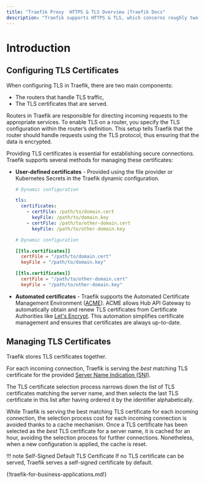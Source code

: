 ```yaml
---
title: "Traefik Proxy  HTTPS & TLS Overview |Traefik Docs"
description: "Traefik supports HTTPS & TLS, which concerns roughly two parts of the configuration: routers, and the TLS connection. Read the documentation to learn more."
---
```


# Introduction

## Configuring TLS Certificates

When configuring TLS in Traefik, there are two main components:

- The routers that handle TLS traffic,
- The TLS certificates that are served.

Routers in Traefik are responsible for directing incoming requests to the appropriate services.
To enable TLS on a router, you specify the TLS configuration within the router’s definition.
This setup tells Traefik that the router should handle requests using the TLS protocol, thus ensuring that the data is encrypted.

Providing TLS certificates is essential for establishing secure connections.
Traefik supports several methods for managing these certificates:

- **User-defined certificates** - Provided using the file provider or Kubernetes Secrets in the Traefik dynamic configuration.

    ```yaml tab="File (YAML)"
    # Dynamic configuration

    tls:
      certificates:
        - certFile: /path/to/domain.cert
          keyFile: /path/to/domain.key
        - certFile: /path/to/other-domain.cert
          keyFile: /path/to/other-domain.key
    ```

    ```toml tab="File (TOML)"
    # Dynamic configuration

    [[tls.certificates]]
      certFile = "/path/to/domain.cert"
      keyFile = "/path/to/domain.key"

    [[tls.certificates]]
      certFile = "/path/to/other-domain.cert"
      keyFile = "/path/to/other-domain.key"
    ```

- **Automated certificates** - Traefik supports the Automated Certificate Management Environment ([ACME](https://en.wikipedia.org/wiki/Automatic_Certificate_Management_Environment "Link to ACME Wikipedia page")).
ACME allows Hub API Gateway to automatically obtain and renew TLS certificates from Certificate Authorities like [Let's Encrypt](https://letsencrypt.org/ "Link to the official Let's Encrypt website").
This automation simplifies certificate management and ensures that certificates are always up-to-date.

## Managing TLS Certificates

Traefik stores TLS certificates together.
 
For each incoming connection, Traefik is serving the _best_ matching TLS certificate for the provided [Server Name Indication (SNI)](https://www.cloudflare.com/learning/ssl/what-is-sni/).

The TLS certificate selection process narrows down the list of TLS certificates matching the server name,
and then selects the last TLS certificate in this list after having ordered it by the identifier alphabetically.

While Traefik is serving the best matching TLS certificate for each incoming connection, the selection process cost for each incoming connection is avoided thanks to a cache mechanism.
Once a TLS certificate has been selected as the _best_ TLS certificate for a server name, it is cached for an hour, avoiding the selection process for further connections.
Nonetheless, when a new configuration is applied, the cache is reset.

!!! note Self-Signed Default TLS Certificate
    If no TLS certificate can be served, Traefik serves a self-signed certificate by default.

{!traefik-for-business-applications.md!}
